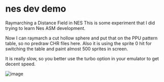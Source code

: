 # nes dev demo
Raymarching a Distance Field in NES
This is some experiment that I did trying to learn Nes ASM development.

Now I can raymarch a cut hollow sphere and put that on the PPU pattern table, so no predraw CHR files here.
Also it is using the sprite 0 hit for switching the table and paint almost 500 sprites in screen.

It is really slow, so you better use the turbo option in your emulator to get decent speed.

![image](https://user-images.githubusercontent.com/5841150/174113775-917a45f8-8404-4ca2-9443-804d45f4e9ff.png)


